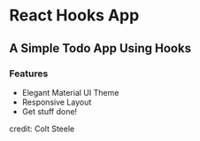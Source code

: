 # React Hooks App

## A Simple Todo App Using Hooks

### Features
- Elegant Material UI Theme
- Responsive Layout
- Get stuff done!




credit: Colt Steele
